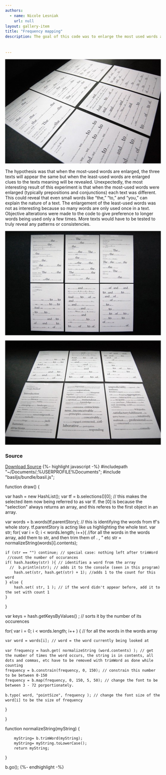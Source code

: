 ```yaml
---
authors:
  - name: Nicole Lesniak
    url: null
layout: gallery-item
title: "Frequency mapping"
description: The goal of this code was to enlarge the most used words and then the least used words in a document. The code was applied to three different kinds of texts – a persuasive essay, a science fiction movie script, and an instructional guide.


---
```



![](./images/Script3-525x350.jpg)

The hypothesis was that when the most-used words are enlarged, the three texts will appear the same but when the least-used words are enlarged clues to the texts meaning will be revealed. Unexpectedly, the most interesting result of this experiment is that when the most-used words were enlarged (typically prepositions and conjunctions) each text was different. This could reveal that even small words like “the,” “to,” and “you,” can explain the nature of a text. The enlargement of the least-used words was not as interesting because so many words are only used once in a text. Objective alterations were made to the code to give preference to longer words being used only a few times. More texts would have to be tested to truly reveal any patterns or consistencies.

![](./images/Script2-525x350.jpg)

![](./images/Script4-525x350.jpg)

### Source

  
[Download Source](./downloads/frequency_mapping.zip)
{%- highlight javascript -%}
    #includepath "~/Documents/;%USERPROFILE%Documents";
#include "basiljs/bundle/basil.js";

function draw() {
    
  var hash = new HashList();
  var tf = b.selections()[0]; // this makes the selected item now being referred to as var tf. the [0] is because the "selection" always returns an array, and this referes to the first object in an array.
  
  
  var words = b.words(tf.parentStory); // this is identifying the words from tf's whole story. tf.parentStory is acting like us highlighting the whole text.
  var str;
  for( var i = 0; i < words.length; i++){ //for all the words in the words array, add them to str, and then trim them of . , " etc
    str = normalizeString(words[i].contents);

    if (str == "") continue; // special case: nothing left after trimWord
     //count the number of occurances
    if( hash.hasKey(str) ){ // identifies a word from the array
      //  b.println(str); // adds it to the console (seen in this program)
        hash.set(str, hash.get(str) + 1); //adds 1 to the count for this word
    } else {
        hash.set( str, 1 ); // if the word didn't appear before, add it to the set with count 1
    }
  }
  
  var keys = hash.getKeysByValues() ; // sorts it by the number of its occurences
  
  for( var i = 0; i < words.length; i++ ) { // for all the words in the words array
      
    var word = words[i]; // word = the word currently being looked at
   
    var frequency = hash.get( normalizeString (word.contents) ); // get the number of times the word occurs, the string is in contents, all dots and commas, etc have to be removed with trimWord as done while counting
    frequency = b.constrain(frequency, 0, 150); // constrain this number to be between 0-150
    frequency = b.map(frequency, 0, 150, 5, 50); // change the font to be between 3 - 72 porportionately. 
      
    b.typo( word, "pointSize", frequency ); // change the font size of the word[i] to be the size of frequency
  }

}

function normalizeString(myString) {
    
        myString= b.trimWord(myString);
        myString= myString.toLowerCase(); 
        return myString;
     
}

b.go();
{%- endhighlight -%}